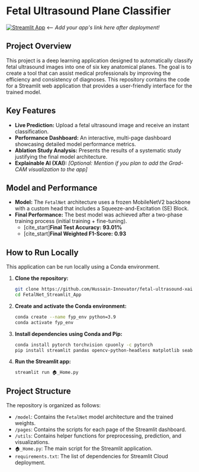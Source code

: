 # Fetal Ultrasound Plane Classifier

[![Streamlit App](https://static.streamlit.io/badges/streamlit_badge_black_white.svg)](https://[YOUR-STREAMLIT-APP-URL-HERE])  <-- *Add your app's link here after deployment!*

## Project Overview

This project is a deep learning application designed to automatically classify fetal ultrasound images into one of six key anatomical planes. The goal is to create a tool that can assist medical professionals by improving the efficiency and consistency of diagnoses. This repository contains the code for a Streamlit web application that provides a user-friendly interface for the trained model.

## Key Features

- **Live Prediction:** Upload a fetal ultrasound image and receive an instant classification.
- **Performance Dashboard:** An interactive, multi-page dashboard showcasing detailed model performance metrics.
- **Ablation Study Analysis:** Presents the results of a systematic study justifying the final model architecture.
- **Explainable AI (XAI):** *[Optional: Mention if you plan to add the Grad-CAM visualization to the app]*

## Model and Performance

- **Model:** The `FetalNet` architecture uses a frozen MobileNetV2 backbone with a custom head that includes a Squeeze-and-Excitation (SE) Block.
- **Final Performance:** The best model was achieved after a two-phase training process (initial training + fine-tuning).
  - [cite_start]**Final Test Accuracy:** **93.01%** 
  - [cite_start]**Final Weighted F1-Score:** **0.93** 

## How to Run Locally

This application can be run locally using a Conda environment.

1.  **Clone the repository:**
    ```bash
    git clone https://github.com/Hussain-Innovator/fetal-ultrasound-xai-app.git
    cd FetalNet_Streamlit_App
    ```
2.  **Create and activate the Conda environment:**
    ```bash
    conda create --name fyp_env python=3.9
    conda activate fyp_env
    ```
3.  **Install dependencies using Conda and Pip:**
    ```bash
    conda install pytorch torchvision cpuonly -c pytorch
    pip install streamlit pandas opencv-python-headless matplotlib seaborn grad-cam
    ```
4.  **Run the Streamlit app:**
    ```bash
    streamlit run 🏠_Home.py
    ```

## Project Structure

The repository is organized as follows:
- `/model`: Contains the `FetalNet` model architecture and the trained weights.
- `/pages`: Contains the scripts for each page of the Streamlit dashboard.
- `/utils`: Contains helper functions for preprocessing, prediction, and visualizations.
- `🏠_Home.py`: The main script for the Streamlit application.
- `requirements.txt`: The list of dependencies for Streamlit Cloud deployment.